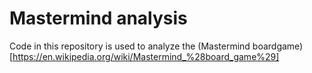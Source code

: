 # Mastermind analysis

Code in this repository is used to analyze the (Mastermind boardgame)[https://en.wikipedia.org/wiki/Mastermind_%28board_game%29]  
